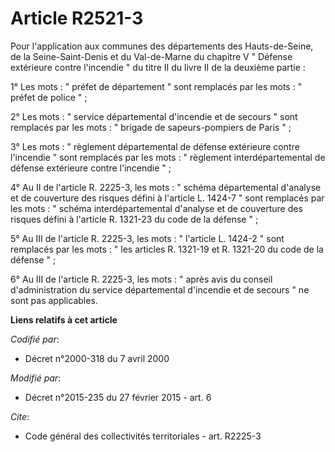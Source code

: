 # Article R2521-3

Pour l'application aux communes des départements des Hauts-de-Seine, de la Seine-Saint-Denis et du Val-de-Marne du chapitre V
" Défense extérieure contre l'incendie " du titre II du livre II de la deuxième partie : 

1° Les mots : " préfet de département " sont remplacés par les mots : " préfet de police " ; 

2° Les mots : " service départemental d'incendie et de secours " sont remplacés par les mots : " brigade de sapeurs-pompiers
de Paris " ; 

3° Les mots : " règlement départemental de défense extérieure contre l'incendie " sont remplacés par les mots : " règlement
interdépartemental de défense extérieure contre l'incendie " ; 

4° Au II de l'article R. 2225-3, les mots : " schéma départemental d'analyse et de couverture des risques défini à l'article
L. 1424-7 " sont remplacés par les mots : " schéma interdépartemental d'analyse et de couverture des risques défini à
l'article R. 1321-23 du code de la défense " ; 

5° Au III de l'article R. 2225-3, les mots : " l'article L. 1424-2 " sont remplacés par les mots : " les articles R. 1321-19
et R. 1321-20 du code de la défense " ; 

6° Au III de l'article R. 2225-3, les mots : " après avis du conseil d'administration du service départemental d'incendie et
de secours " ne sont pas applicables.

**Liens relatifs à cet article**

_Codifié par_:

  - Décret n°2000-318 du 7 avril 2000

_Modifié par_:

  - Décret n°2015-235 du 27 février 2015 - art. 6

_Cite_:

  - Code général des collectivités territoriales - art. R2225-3
